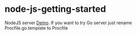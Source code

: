 # node-js-getting-started

NodeJS server [Demo](https://afternoon-mountain-43018.herokuapp.com/).
If you want to try Go server just rename Procfile.go.template to Procfile 